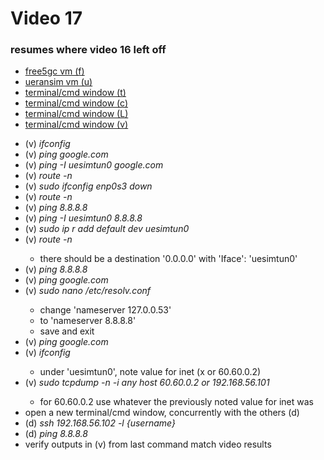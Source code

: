 <h1>Video 17</h1>
<h3>resumes where video 16 left off</h3>
<ul>
    <li><u>free5gc vm (f)</u></li>
    <li><u>ueransim vm (u)</u></li>
    <li><u>terminal/cmd window (t)</u></li>
    <li><u>terminal/cmd window (c)</u></li>
    <li><u>terminal/cmd window (L)</u></li>
    <li><u>terminal/cmd window (v)</u></li>
</ul>
<ul>
    <li>(v) <i>ifconfig</i></li>
    <li>(v) <i>ping google.com</i></li>
    <li>(v) <i>ping -I uesimtun0 google.com</i></li>
    <li>(v) <i>route -n</i></li>
    <li>(v) <i>sudo ifconfig enp0s3 down</i></li>
    <li>(v) <i>route -n</i></li>
    <li>(v) <i>ping 8.8.8.8</i></li>
    <li>(v) <i>ping -I uesimtun0 8.8.8.8</i></li>
    <li>(v) <i>sudo ip r add default dev uesimtun0</i></li>
    <li>(v) <i>route -n</i></li>
    <ul>
        <li>there should be a destination '0.0.0.0' with 'Iface': 'uesimtun0'</li>
    </ul>
    <li>(v) <i>ping 8.8.8.8</i></li>
    <li>(v) <i>ping google.com</i></li>
    <li>(v) <i>sudo nano /etc/resolv.conf</i></li>
    <ul>
        <li>change 'nameserver 127.0.0.53'</li>
        <li>to 'nameserver 8.8.8.8'</li>
        <li>save and exit</li>
    </ul>
    <li>(v) <i>ping google.com</i></li>
    <li>(v) <i>ifconfig</i></li>
    <ul>
        <li>under 'uesimtun0', note value for inet (x or 60.60.0.2)</li>
    </ul>
    <li>(v) <i>sudo tcpdump -n -i any host 60.60.0.2 or 192.168.56.101</i></li>
    <ul>
        <li>for 60.60.0.2 use whatever the previously noted value for inet was</li>
    </ul>
    <li>open a new terminal/cmd window, concurrently with the others (d)</li>
    <li>(d) <i>ssh 192.168.56.102 -l {username}</i></li>
    <li>(d) <i>ping 8.8.8.8</i></li>
    <li>verify outputs in (v) from last command match video results</li>
</ul>

